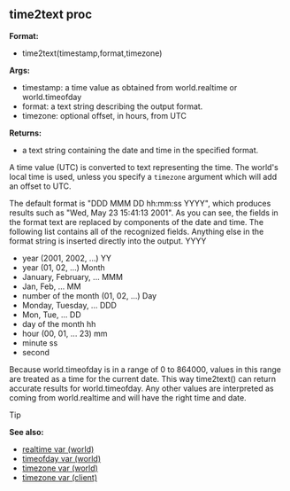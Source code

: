 ## time2text proc

**Format:**
+   time2text(timestamp,format,timezone)

**Args:**
+   timestamp: a time value as obtained from world.realtime or
    world.timeofday
+   format: a text string describing the output format.
+   timezone: optional offset, in hours, from UTC

**Returns:**
+   a text string containing the date and time in the specified format.


A time value (UTC) is converted to text representing the time.
The world\'s local time is used, unless you specify a `timezone`
argument which will add an offset to UTC. 

The default format is
"DDD MMM DD hh:mm:ss YYYY", which produces results such as "Wed, May
23 15:41:13 2001". As you can see, the fields in the format text are
replaced by components of the date and time. The following list contains
all of the recognized fields. Anything else in the format string is
inserted directly into the output.
YYYY
+   year (2001, 2002, ...)
YY
+   year (01, 02, ...)
Month
+   January, February, ...
MMM
+   Jan, Feb, ...
MM
+   number of the month (01, 02, ...)
Day
+   Monday, Tuesday, ...
DDD
+   Mon, Tue, ...
DD
+   day of the month
hh
+   hour (00, 01, ... 23)
mm
+   minute
ss
+   second


Because world.timeofday is in a range of 0 to 864000, values in
this range are treated as a time for the current date. This way
time2text() can return accurate results for world.timeofday. Any other
values are interpreted as coming from world.realtime and will have the
right time and date.

> [!TIP] 
> **See also:**
> +   [realtime var (world)](/ref/world/var/realtime.md) 
> +   [timeofday var (world)](/ref/world/var/timeofday.md) 
> +   [timezone var (world)](/ref/world/var/timezone.md) 
> +   [timezone var (client)](/ref/client/var/timezone.md) 